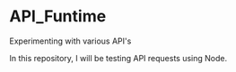 # API_Funtime
Experimenting with various API's

In this repository, I will be testing API requests using Node.
